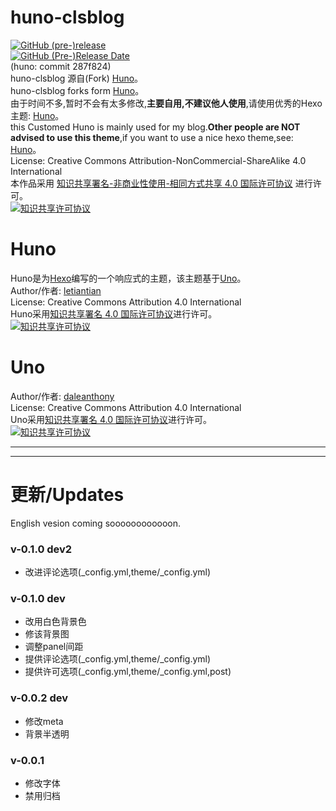 # huno-clsblog

[![GitHub (pre-)release](https://img.shields.io/github/release/Riband/huno-clsblog/all.svg?style=flat-square)](https://github.com/Riband/huno-clsblog/releases/)  
[![GitHub (Pre-)Release Date](https://img.shields.io/github/release-date-pre/Riband/huno-clsblog.svg?style=flat-square)](https://github.com/Riband/huno-clsblog/releases)  
(huno: commit 287f824)  
huno-clsblog 源自(Fork) [Huno](https://github.com/daleanthony/uno/)。  
huno-clsblog forks form [Huno](https://github.com/daleanthony/uno/)。  
由于时间不多,暂时不会有太多修改,<b>主要自用,不建议他人使用</b>,请使用优秀的Hexo主题: [Huno](https://github.com/letiantian/huno/)。   
this Customed Huno is mainly used for my blog.<b>Other people are NOT advised to use this theme</b>,if you want to use a nice hexo theme,see: [Huno](https://github.com/letiantian/huno/)。   
License: Creative Commons Attribution-NonCommercial-ShareAlike 4.0 International  
本作品采用 <a rel="license" href="http://creativecommons.org/licenses/by-nc-sa/4.0/">知识共享署名-非商业性使用-相同方式共享 4.0 国际许可协议</a> 进行许可。  
<a rel="license" href="https://creativecommons.org/licenses/by-nc-sa/4.0"><img alt="知识共享许可协议" style="border-width:0" src="https://i.creativecommons.org/l/by-nc-sa/4.0/88x31.png" /></a>

# Huno
Huno是为[Hexo](http://hexo.io/)编写的一个响应式的主题，该主题基于[Uno](https://github.com/daleanthony/uno/)。  
Author/作者: [letiantian](https://github.com/letiantian/)  
License: Creative Commons Attribution 4.0 International  
Huno采用<a rel="license" href="http://creativecommons.org/licenses/by/4.0/">知识共享署名 4.0 国际许可协议</a>进行许可。  
<a rel="license" href="http://creativecommons.org/licenses/by/4.0/"><img alt="知识共享许可协议" style="border-width:0" src="https://i.creativecommons.org/l/by/4.0/88x31.png" /></a>

# Uno
Author/作者: [daleanthony](https://github.com/daleanthony/)  
License: Creative Commons Attribution 4.0 International  
Uno采用<a rel="license" href="http://creativecommons.org/licenses/by/4.0/">知识共享署名 4.0 国际许可协议</a>进行许可。  
<a rel="license" href="http://creativecommons.org/licenses/by/4.0/"><img alt="知识共享许可协议" style="border-width:0" src="https://i.creativecommons.org/l/by/4.0/88x31.png" /></a>

---

---

# 更新/Updates 
English vesion coming soooooooooooon.
### v-0.1.0 dev2
* 改进评论选项(_config.yml,theme/_config.yml)

### v-0.1.0 dev
* 改用白色背景色
* 修该背景图
* 调整panel间距
* 提供评论选项(_config.yml,theme/_config.yml)
* 提供许可选项(_config.yml,theme/_config.yml,post)

### v-0.0.2 dev
* 修改meta
* 背景半透明

### v-0.0.1  
* 修改字体
* 禁用归档
